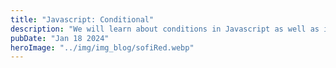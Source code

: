 ```yaml
---
title: "Javascript: Conditional"
description: "We will learn about conditions in Javascript as well as its implementation"
pubDate: "Jan 18 2024"
heroImage: "../img/img_blog/sofiRed.webp"
---
```

